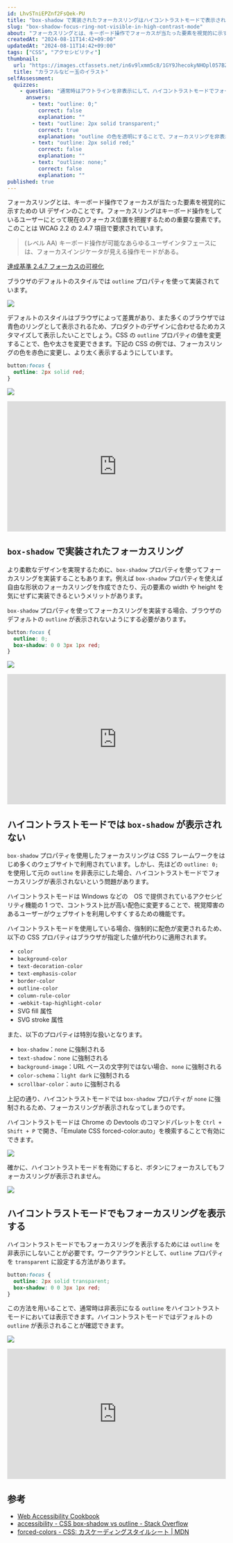 ```yaml
---
id: LhvSTniEPZnf2FsQek-PU
title: "box-shadow で実装されたフォーカスリングはハイコントラストモードで表示されない"
slug: "box-shadow-focus-ring-not-visible-in-high-contrast-mode"
about: "フォーカスリングとは、キーボード操作でフォーカスが当たった要素を視覚的に示すための UI デザインのことです。フォーカスリングのカスタマイズに `box-shadow` プロパティを使うことがありますが、ハイコントラストモードではフォーカスリングが表示されない問題があります。この記事では、ハイコントラストモードでフォーカスリングを表示する方法について解説します。"
createdAt: "2024-08-11T14:42+09:00"
updatedAt: "2024-08-11T14:42+09:00"
tags: ["CSS", "アクセシビリティ"]
thumbnail:
  url: "https://images.ctfassets.net/in6v9lxmm5c8/1GY9JhecokyNHOpl057BZR/c17178d7be348824769e0d5374c5e5ad/b-dama_colorful_18382.png"
  title: "カラフルなビー玉のイラスト"
selfAssessment:
  quizzes:
    - question: "通常時はアウトラインを非表示にして、ハイコントラストモードでフォーカスリングを表示する実装方法はどれか？"
      answers:
        - text: "outline: 0;"
          correct: false
          explanation: ""
        - text: "outline: 2px solid transparent;"
          correct: true
          explanation: "outline の色を透明にすることで、フォーカスリングを非表示にしつつ、ハイコントラストモードでは表示することができます。"
        - text: "outline: 2px solid red;"
          correct: false
          explanation: ""
        - text: "outline: none;"
          correct: false
          explanation: ""
published: true
---
```


フォーカスリングとは、キーボード操作でフォーカスが当たった要素を視覚的に示すための UI デザインのことです。フォーカスリングはキーボード操作をしているユーザーにとって現在のフォーカス位置を把握するための重要な要素です。このことは WCAG 2.2 の 2.4.7 項目で要求されています。

> (レベル AA)
> キーボード操作が可能なあらゆるユーザインタフェースには、フォーカスインジケータが見える操作モードがある。

[達成基準 2.4.7 フォーカスの可視化](https://waic.jp/translations/WCAG22/#focus-visible)

ブラウザのデフォルトのスタイルでは `outline` プロパティを使って実装されています。

![](https://images.ctfassets.net/in6v9lxmm5c8/1wSe9emYjnyTSb4QkYHoXt/550d4ee8bfdaa6bc536a07b560c6645c/__________2024-08-11_14.51.20.png)

デフォルトのスタイルはブラウザによって差異があり、また多くのブラウザでは青色のリングとして表示されるため、プロダクトのデザインに合わせるためカスタマイズして表示したいことでしょう。CSS の `outline` プロパティの値を変更することで、色や太さを変更できます。下記の CSS の例では、フォーカスリングの色を赤色に変更し、より太く表示するようにしています。

```css
button:focus {
  outline: 2px solid red;
}
```

![](https://images.ctfassets.net/in6v9lxmm5c8/5B6n8FzxG8SmwpAXWCykB3/d6c137d23c842403a5f65d1dc8a9586a/__________2024-08-11_15.04.24.png)

<iframe height="300" style="width: 100%;" scrolling="no" title="Untitled" src="https://codepen.io/azukiazusa1/embed/MWMEvLd?default-tab=css%2Cresult" frameborder="no" loading="lazy" allowtransparency="true" allowfullscreen="true">
  See the Pen <a href="https://codepen.io/azukiazusa1/pen/MWMEvLd">
  Untitled</a> by azukiazusa1 (<a href="https://codepen.io/azukiazusa1">@azukiazusa1</a>)
  on <a href="https://codepen.io">CodePen</a>.
</iframe>

## `box-shadow` で実装されたフォーカスリング

より柔軟なデザインを実現するために、`box-shadow` プロパティを使ってフォーカスリングを実装することもあります。例えば `box-shadow` プロパティを使えば自由な形状のフォーカスリングを作成できたり、元の要素の width や height を気にせずに実装できるというメリットがあります。

`box-shadow` プロパティを使ってフォーカスリングを実装する場合、ブラウザのデフォルトの `outline` が表示されないようにする必要があります。

```css
button:focus {
  outline: 0;
  box-shadow: 0 0 3px 1px red;
}
```

![](https://images.ctfassets.net/in6v9lxmm5c8/4B6pDMCFg7XTKn8ukdcwsy/188ce4b2f28676007e3e7f4d66b44aa8/__________2024-08-11_15.26.32.png)

<iframe height="300" style="width: 100%;" scrolling="no" title="Untitled" src="https://codepen.io/azukiazusa1/embed/GRbMvLy?default-tab=css%2Cresult" frameborder="no" loading="lazy" allowtransparency="true" allowfullscreen="true">
  See the Pen <a href="https://codepen.io/azukiazusa1/pen/GRbMvLy">
  Untitled</a> by azukiazusa1 (<a href="https://codepen.io/azukiazusa1">@azukiazusa1</a>)
  on <a href="https://codepen.io">CodePen</a>.
</iframe>

## ハイコントラストモードでは `box-shadow` が表示されない

`box-shadow` プロパティを使用したフォーカスリングは CSS フレームワークをはじめ多くのウェブサイトで利用されています。しかし、先ほどの `outline: 0;` を使用して元の `outline` を非表示にした場合、ハイコントラストモードでフォーカスリングが表示されないという問題があります。

ハイコントラストモードは Windows などの　OS で提供されているアクセシビリティ機能の 1 つで、コントラスト比が高い配色に変更することで、視覚障害のあるユーザーがウェブサイトを利用しやすくするための機能です。

ハイコントラストモードを使用している場合、強制的に配色が変更されるため、以下の CSS プロパティはブラウザが指定した値が代わりに適用されます。

- `color`
- `background-color`
- `text-decoration-color`
- `text-emphasis-color`
- `border-color`
- `outline-color`
- `column-rule-color`
- `-webkit-tap-highlight-color`
- SVG fill 属性
- SVG stroke 属性

また、以下のプロパティは特別な扱いとなります。

- `box-shadow`：`none` に強制される
- `text-shadow`：`none` に強制される
- `background-image`：URL ベースの文字列ではない場合、`none` に強制される
- `color-schema`：`light dark` に強制される
- `scrollbar-color`：`auto` に強制される

上記の通り、ハイコントラストモードでは `box-shadow` プロパティが `none` に強制されるため、フォーカスリングが表示されなってしまうのです。

ハイコントラストモードは Chrome の Devtools のコマンドパレットを `Ctrl + Shift + P` で開き、「Emulate CSS forced-color:auto」を検索することで有効にできます。

![](https://images.ctfassets.net/in6v9lxmm5c8/3z9xptlNOC5oT5rt4Jm9EB/4009dcc5ddfb528f578451801dcea034/__________2024-08-11_15.45.54.png)

確かに、ハイコントラストモードを有効にすると、ボタンにフォーカスしてもフォーカスリングが表示されません。

![](https://images.ctfassets.net/in6v9lxmm5c8/5PxrrhQmlWE9zGQnCDK2iz/6e60aebaf85e6280f7e88bee078b7abc/__________2024-08-11_15.47.31.png)

## ハイコントラストモードでもフォーカスリングを表示する

ハイコントラストモードでもフォーカスリングを表示するためには `outline` を非表示にしないことが必要です。ワークアラウンドとして、`outline` プロパティを `transparent` に設定する方法があります。

```css
button:focus {
  outline: 2px solid transparent;
  box-shadow: 0 0 3px 1px red;
}
```

この方法を用いることで、通常時は非表示になる `outline` をハイコントラストモードにおいては表示できます。ハイコントラストモードではデフォルトの `outline` が表示されることが確認できます。

![](https://images.ctfassets.net/in6v9lxmm5c8/5Kot8NqHg1Fk7SckGCWvUV/2c2c582ab5b57c80bda80588af025b3e/__________2024-08-11_15.58.38.png)

<iframe height="300" style="width: 100%;" scrolling="no" title="Untitled" src="https://codepen.io/azukiazusa1/embed/OJexxyw?default-tab=css%2Cresult" frameborder="no" loading="lazy" allowtransparency="true" allowfullscreen="true">
  See the Pen <a href="https://codepen.io/azukiazusa1/pen/OJexxyw">
  Untitled</a> by azukiazusa1 (<a href="https://codepen.io/azukiazusa1">@azukiazusa1</a>)
  on <a href="https://codepen.io">CodePen</a>.
</iframe>

## 参考

- [Web Accessibility Cookbook](https://accessibility-cookbook.com/)
- [accessibility - CSS box-shadow vs outline - Stack Overflow](https://stackoverflow.com/questions/52589391/css-box-shadow-vs-outline)
- [forced-colors - CSS: カスケーディングスタイルシート | MDN](https://developer.mozilla.org/ja/docs/Web/CSS/@media/forced-colors)

